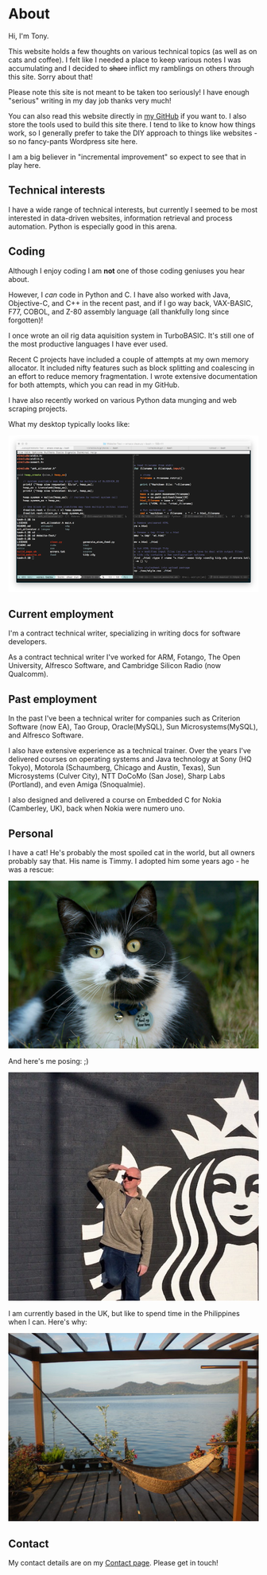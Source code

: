 # About

Hi, I'm Tony. 

This website holds a few thoughts on various technical topics (as well
as on cats and coffee). I felt like I needed a place to keep various
notes I was accumulating and I decided to ~~share~~ inflict my
ramblings on others through this site. Sorry about that!

Please note this site is not meant to be taken too seriously! I have
enough "serious" writing in my day job thanks very much!

You can also read this website directly in [my
GitHub](https://github.com/tbedford) if you want to. I also store the
tools used to build this site there. I tend to like to know how things
work, so I generally prefer to take the DIY approach to things like
websites - so no fancy-pants Wordpress site here.

I am a big believer in "incremental improvement" so expect to see that
in play here.

## Technical interests

I have a wide range of technical interests, but currently I seemed to
be most interested in data-driven websites, information retrieval and
process automation. Python is especially good in this arena.

## Coding

Although I enjoy coding I am **not** one of those coding geniuses you
hear about.

However, I _can_ code in Python and C. I have also worked with Java,
Objective-C, and C++ in the recent past, and if I go way back,
VAX-BASIC, F77, COBOL, and Z-80 assembly language (all thankfully long
since forgotten)!

I once wrote an oil rig data aquisition system in TurboBASIC. It's
still one of the most productive languages I have ever used.

Recent C projects have included a couple of attempts at my own memory
allocator. It included nifty features such as block splitting and
coalescing in an effort to reduce memory fragmentation. I wrote
extensive documentation for both attempts, which you can read in my
GitHub.

I have also recently worked on various Python data munging and web
scraping projects.

What my desktop typically looks like:

![Screenie](./images/screenie.png "Screenshot")

## Current employment

I'm a contract technical writer, specializing in writing docs for
software developers.

As a contract technical writer I've worked for ARM, Fotango, The Open
University, Alfresco Software, and Cambridge Silicon Radio (now
Qualcomm).

## Past employment

In the past I've been a technical writer for companies such as
Criterion Software (now EA), Tao Group, Oracle(MySQL), Sun
Microsystems(MySQL), and Alfresco Software.

I also have extensive experience as a technical trainer. Over the
years I've delivered courses on operating systems and Java technology
at Sony (HQ Tokyo), Motorola (Schaumberg, Chicago and Austin, Texas),
Sun Microsystems (Culver City), NTT DoCoMo (San Jose), Sharp Labs
(Portland), and even Amiga (Snoqualmie). 

I also designed and delivered a course on Embedded C for Nokia
(Camberley, UK), back when Nokia were numero uno.

## Personal

I have a cat! He's probably the most spoiled cat in the world, but all
owners probably say that. His name is Timmy. I adopted him some years
ago - he was a rescue:

![Timmy](./images/timmy.png "Timmy")

And here's me posing: ;)

![tony](./images/johnny_starbucks_resized.jpg "Tony")

I am currently based in the UK, but like to spend time in the
Philippines when I can. Here's why:

![hammock](./images/hammock.jpg "Hammock")


## Contact

My contact details are on my [Contact page](./contact.html). Please
get in touch!



